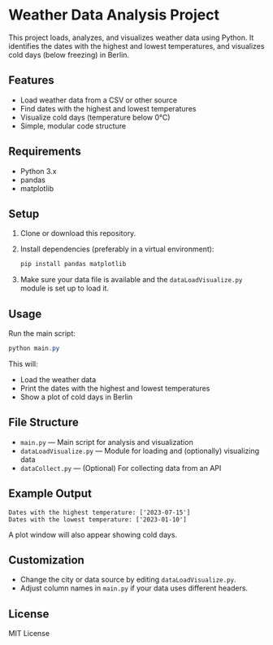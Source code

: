 # Weather Data Analysis Project

This project loads, analyzes, and visualizes weather data using Python. It identifies the dates with the highest and lowest temperatures, and visualizes cold days (below freezing) in Berlin.

## Features

- Load weather data from a CSV or other source
- Find dates with the highest and lowest temperatures
- Visualize cold days (temperature below 0°C)
- Simple, modular code structure

## Requirements

- Python 3.x
- pandas
- matplotlib

## Setup

1. Clone or download this repository.
2. Install dependencies (preferably in a virtual environment):

   ```powershell
   pip install pandas matplotlib
   ```

3. Make sure your data file is available and the `dataLoadVisualize.py` module is set up to load it.

## Usage

Run the main script:

```powershell
python main.py
```

This will:
- Load the weather data
- Print the dates with the highest and lowest temperatures
- Show a plot of cold days in Berlin

## File Structure

- `main.py` — Main script for analysis and visualization
- `dataLoadVisualize.py` — Module for loading and (optionally) visualizing data
- `dataCollect.py` — (Optional) For collecting data from an API

## Example Output

```
Dates with the highest temperature: ['2023-07-15']
Dates with the lowest temperature: ['2023-01-10']
```
A plot window will also appear showing cold days.

## Customization

- Change the city or data source by editing `dataLoadVisualize.py`.
- Adjust column names in `main.py` if your data uses different headers.

## License

MIT License
